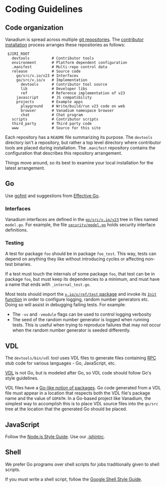 # Coding Guidelines

## Code organization

Vanadium is spread across multiple [git repositories]. The [contributor
installation] process arranges these repositories as follows:

```
 $JIRI_ROOT
   devtools          # Contributor tools
   environment       # Platform dependent configuration
   .manifest         # Multi-repo control data
   release           # Source code
     go/src/v.io/v23 # Interfaces
     go/src/v.io/x   # Implementation
       devtools      # Contributor tool source
       lib           # Developer libs
       ref           # Reference implementation of v23
     javascript      # JS compatibility
     projects        # Example apps
       playground    # Write/build/run v23 code on web
       browser       # Vanadium namespace browser
       chat          # Chat program
   scripts           # Contributor scripts
   third_party       # Third party code
   www               # Source for this site
```

Each repository has a `README` file summarizing its purpose. The `devtools`
directory isn't a repository, but rather a top level directory where
contributor tools are placed during installation. The `.manifest` repository
contains the configuration that describes this repository arrangement.

Things move around, so its best to examine your local installation for
the latest arrangement.

  <!--
    Suggestions for how to name things (hyphens vs underscores).
    Using optional arguments - variadics/varargs vs Options objects.
  -->

## Go

Use [gofmt] and suggestions from [Effective Go].

### Interfaces

Vanadium interfaces are defined in the [`go/src/v.io/v23`][v23 code]
tree in files named `model.go`.  For example, the file
[`security/model.go`][security model] holds security interface
definitions.

### Testing

A test for package `foo` should be in package `foo_test`. This way, tests can
depend on anything they like without introducing cycles or affecting non-test
binaries.

If a test must touch the internals of some package `foo`, that test can be in
package `foo`, but must keep its dependencies to a minimum, and must have a name
that ends with `_internal_test.go`.

Most tests should import the [`v.io/x/ref/test` package][test package]
and invoke its [`Init` function][test init] in order to configure
logging, random number generators etc. Doing so will assist in
debugging failing tests. For example:

  * The `-vv` and `-vmodule` flags can be used to control logging verbosity
  * The seed of the random number generator is logged when running tests. This
    is useful when trying to reproduce failures that may not occur when the
    random number generator is seeded differently.

  <!-- explain modules, expect, timekeeper? -->
  <!--
    Describe dependency management (apis vs. impls,
    what can depend on what).
  -->

## VDL

The `devtools/bin/vdl` tool uses VDL files to generate files
containing [RPC] stub code for various languages - Go, JavaScript,
etc.

[VDL] is not Go, but is modeled after Go, so VDL code should follow
Go's style guidelines.

VDL files have a [Go-like notion of packages][packages].  Go code
generated from a VDL file must appear in a location that respects both
the VDL file's package name and the value of `GOPATH`.  In a Go-based
project like Vanadium, the simplest way to accomplish this is to place
VDL source files into the `go/src` tree at the location that the
generated Go should be placed.

## JavaScript

Follow the [Node.js Style Guide]. Use our [.jshintrc].

 <!-- Documentation generation - jsdoc -->

## Shell

We prefer Go programs over shell scripts for jobs traditionally given
to shell scripts.

If you must write a shell script, follow the
[Google Shell Style Guide].

[.jshintrc]: https://github.com/vanadium/js/blob/master/.jshintrc
[Effective Go]: http://golang.org/doc/effective_go.html
[Google Shell Style Guide]: https://google-styleguide.googlecode.com/svn/trunk/shell.xml
[Node.js Style Guide]: https://github.com/felixge/node-style-guide
[RPC]: ../glossary.md#remote-procedure-call-rpc-
[VDL]: ../glossary.md#vandium-definition-language-vdl-
[brad talk]: http://talks.golang.org/2014/gocon-tokyo.slide#36
[contributor installation]: contributing.md#repositories
[git repositories]: https://github.com/vanadium
[gofmt]: https://golang.org/cmd/gofmt/
[packages]: https://golang.org/doc/code.html#PackagePaths
[v23 code]: https://github.com/vanadium/go.v23
[security model]: https://github.com/vanadium/go.v23/blob/master/security/model.go
[test package]: https://github.com/vanadium/go.ref/tree/master/test
[test init]: https://github.com/vanadium/go.ref/blob/master/test/init.go
